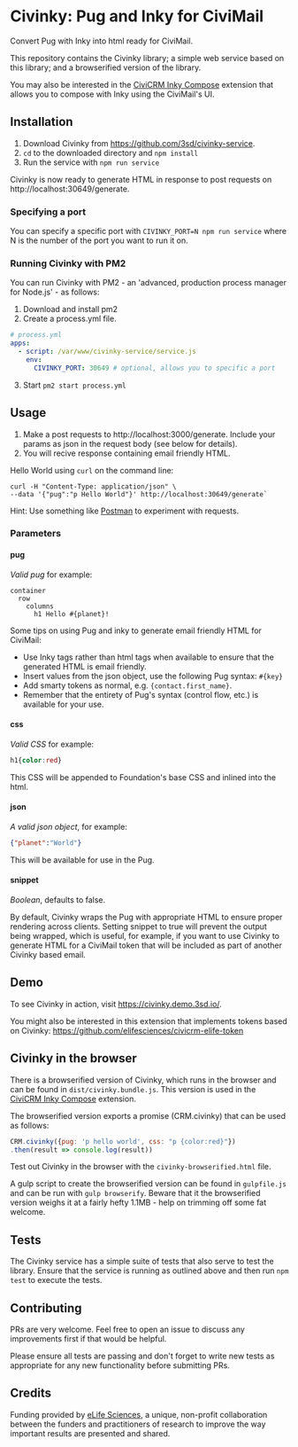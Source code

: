 # Civinky: Pug and Inky for CiviMail

Convert Pug with Inky into html ready for CiviMail.

This repository contains the Civinky library; a simple web service based on this library; and a browserified version of the library.

You may also be interested in the [CiviCRM Inky Compose](https://github.com/3sd/civicrm-inky-compose) extension that allows you to compose with Inky using the CiviMail's UI.

## Installation

1. Download Civinky from https://github.com/3sd/civinky-service.
2. `cd` to the downloaded directory and `npm install`
3. Run the service with `npm run service`

Civinky is now ready to generate HTML in response to post requests on http://localhost:30649/generate.

### Specifying a port

You can specify a specific port with `CIVINKY_PORT=N npm run service` where N is the number of the port you want to run it on.

### Running Civinky with PM2

You can run Civinky with PM2 - an 'advanced, production process manager for Node.js' - as follows:

1. Download and install pm2
2. Create a process.yml file.
```yaml
# process.yml
apps:
  - script: /var/www/civinky-service/service.js
    env:
      CIVINKY_PORT: 30649 # optional, allows you to specific a port
```
3. Start `pm2 start process.yml`

## Usage

1. Make a post requests to http://localhost:3000/generate. Include your params as json in the request body (see below for details).
2. You will recive response containing email friendly HTML.

Hello World using `curl` on the command line:

```
curl -H "Content-Type: application/json" \
--data '{"pug":"p Hello World"}' http://localhost:30649/generate`
```    

Hint: Use something like [Postman](https://www.getpostman.com/) to experiment with requests.

### Parameters

#### pug

*Valid pug* for example:

```pug
container
  row
    columns
      h1 Hello #{planet}!
```

Some tips on using Pug and inky to generate email friendly HTML for CiviMail:

* Use Inky tags rather than html tags when available to ensure that the generated HTML is email friendly.
* Insert values from the json object, use the following Pug syntax: `#{key}`
* Add smarty tokens as normal, e.g. `{contact.first_name}`.
* Remember that the entirety of Pug's syntax (control flow, etc.) is available for your use.

#### css

*Valid CSS* for example:
```css
h1{color:red}
```

This CSS will be appended to Foundation's base CSS and inlined into the html.

#### json

*A valid json object*, for example:
```json
{"planet":"World"}
```
This will be available for use in the Pug.

#### snippet

*Boolean*, defaults to false.

By default, Civinky wraps the Pug with appropriate HTML to ensure proper rendering across clients. Setting snippet to true will prevent the output being wrapped, which is useful, for example, if you want to use Civinky to generate HTML for a CiviMail token that will be included as part of another Civinky based email.

## Demo

To see Civinky in action, visit https://civinky.demo.3sd.io/.

You might also be interested in this extension that implements tokens based on Civinky: https://github.com/elifesciences/civicrm-elife-token

## Civinky in the browser

There is a browserified version of Civinky, which runs in the browser and can be found in `dist/civinky.bundle.js`. This version is used in the [CiviCRM Inky Compose](https://github.com/3sd/civicrm-inky-compose) extension.

The browserified version exports a promise (CRM.civinky) that can be used as follows:

```js
CRM.civinky({pug: 'p hello world', css: "p {color:red}"})
.then(result => console.log(result))
```

Test out Civinky in the browser with the `civinky-browserified.html` file.

A gulp script to create the browserified version can be found in `gulpfile.js` and can be run with `gulp browserify`.
Beware that it the browserified version weighs it at a fairly hefty 1.1MB - help on trimming off some fat welcome.

## Tests

The Civinky service has a simple suite of tests that also serve to test the library. Ensure that the service is running as outlined above and then run `npm test` to execute the tests.

## Contributing

PRs are very welcome. Feel free to open an issue to discuss any improvements first if that would be helpful.

Please ensure all tests are passing and don't forget to write new tests as appropriate for any new functionality before submitting PRs.

## Credits

Funding provided by [eLife Sciences](http://elifesciences.org/), a unique, non-profit collaboration between the funders and practitioners of research to improve the way important results are presented and shared.
